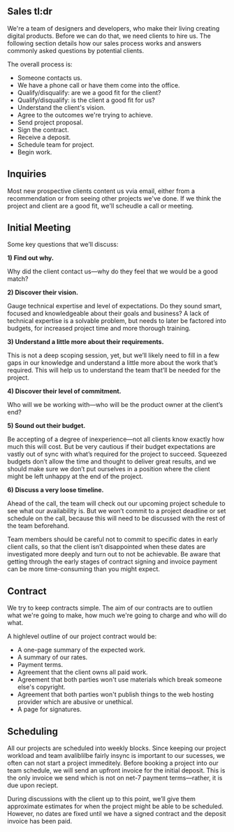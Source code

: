 ## Sales tl:dr

We're a team of designers and developers, who make their living creating digital products. Before we can do that, we need clients to hire us. The following section details how our sales process works and answers commonly asked questions by potential clients.

The overall process is:

- Someone contacts us.
- We have a phone call or have them come into the office.
- Qualify/disqualify: are we a good fit for the client?
- Qualify/disqualify: is the client a good fit for us?
- Understand the client's vision.
- Agree to the outcomes we're trying to achieve.
- Send project proposal.
- Sign the contract.
- Receive a deposit.
- Schedule team for project.
- Begin work.

## Inquiries

Most new prospective clients content us vvia email, either from a recommendation or from seeing other projects we've done. If we think the project and client are a good fit, we'll scheudle a call or meeting.

## Initial Meeting

Some key questions that we’ll discuss:

**1) Find out why.**

Why did the client contact us—why do they feel that we would be a good match?

**2) Discover their vision.**

Gauge technical expertise and level of expectations. Do they sound smart, focused and knowledgeable about their goals and business? A lack of technical expertise is a solvable problem, but needs to later be factored into budgets, for increased project time and more thorough training.

**3) Understand a little more about their requirements.**

This is not a deep scoping session, yet, but we’ll likely need to fill in a few gaps in our knowledge and understand a little more about the work that’s required. This will help us to understand the team that’ll be needed for the project.

**4) Discover their level of commitment.**

Who will we be working with—who will be the product owner at the client’s end?

**5) Sound out their budget.**

Be accepting of a degree of inexperience—not all clients know exactly how much this will cost. But be very cautious if their budget expectations are vastly out of sync with what’s required for the project to succeed. Squeezed budgets don’t allow the time and thought to deliver great results, and we should make sure we don’t put ourselves in a position where the client might be left unhappy at the end of the project.

**6) Discuss a very loose timeline.**

Ahead of the call, the team will check out our upcoming project schedule to see what our availability is. But we won’t commit to a project deadline or set schedule on the call, because this will need to be discussed with the rest of the team beforehand.

Team members should be careful not to commit to specific dates in early client calls, so that the client isn’t disappointed when these dates are investigated more deeply and turn out to not be achievable. Be aware that getting through the early stages of contract signing and invoice payment can be more time-consuming than you might expect.

## Contract

We try to keep contracts simple. The aim of our contracts are to outlien what we're going to make, how much we're going to charge and who will do what.

A highlevel outline of our project contract would be:

- A one-page summary of the expected work.
- A summary of our rates.
- Payment terms.
- Agreement that the client owns all paid work.
- Agreement that both parties won't use materials which break someone else's copyright.
- Agreement that both parties won't publish things to the web hosting provider which are abusive or unethical.
- A page for signatures.

## Scheduling

All our projects are scheduled into weekly blocks. Since keeping our project workload and team avaliblilbe fairly insync is important to our sucesses, we often can not start a project immeditely. Before booking a project into our team schedule, we will send an upfront invoice for the initial deposit. This is the only invoice we send which is not on net-7 payment terms—rather, it is due upon reciept.

During discussions with the client up to this point, we’ll give them approximate estimates for when the project might be able to be scheduled. However, no dates are fixed until we have a signed contract and the deposit invoice has been paid.
